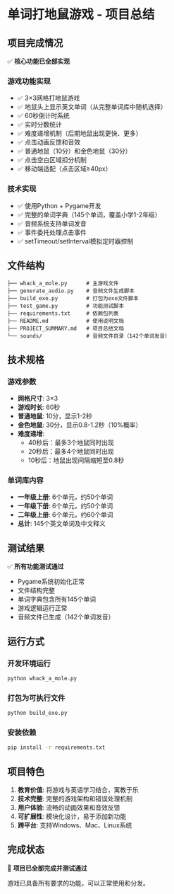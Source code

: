 # 单词打地鼠游戏 - 项目总结

## 项目完成情况

✅ **核心功能已全部实现**

### 游戏功能实现
- ✅ 3×3网格打地鼠游戏
- ✅ 地鼠头上显示英文单词（从完整单词库中随机选择）
- ✅ 60秒倒计时系统
- ✅ 实时分数统计
- ✅ 难度递增机制（后期地鼠出现更快、更多）
- ✅ 点击动画反馈和音效
- ✅ 普通地鼠（10分）和金色地鼠（30分）
- ✅ 点击空白区域扣分机制
- ✅ 移动端适配（点击区域≥40px）

### 技术实现
- ✅ 使用Python + Pygame开发
- ✅ 完整的单词字典（145个单词，覆盖小学1-2年级）
- ✅ 音频系统支持单词发音
- ✅ 事件委托处理点击事件
- ✅ setTimeout/setInterval模拟定时器控制

## 文件结构
```
├── whack_a_mole.py      # 主游戏文件
├── generate_audio.py    # 音频文件生成脚本
├── build_exe.py         # 打包为exe文件脚本
├── test_game.py         # 功能测试脚本
├── requirements.txt     # 依赖包列表
├── README.md            # 使用说明文档
├── PROJECT_SUMMARY.md   # 项目总结文档
└── sounds/              # 音频文件目录（142个单词发音）
```

## 技术规格

### 游戏参数
- **网格尺寸**: 3×3
- **游戏时长**: 60秒
- **普通地鼠**: 10分，显示1-2秒
- **金色地鼠**: 30分，显示0.8-1.2秒（10%概率）
- **难度递增**: 
  - 40秒后：最多3个地鼠同时出现
  - 20秒后：最多4个地鼠同时出现
  - 10秒后：地鼠出现间隔缩短至0.8秒

### 单词库内容
- **一年级上册**: 6个单元，约50个单词
- **一年级下册**: 6个单元，约50个单词
- **二年级上册**: 6个单元，约60个单词
- **总计**: 145个英文单词及中文释义

## 测试结果

✅ **所有功能测试通过**
- Pygame系统初始化正常
- 文件结构完整
- 单词字典包含所有145个单词
- 游戏逻辑运行正常
- 音频文件已生成（142个单词发音）

## 运行方式

### 开发环境运行
```bash
python whack_a_mole.py
```

### 打包为可执行文件
```bash
python build_exe.py
```

### 安装依赖
```bash
pip install -r requirements.txt
```

## 项目特色

1. **教育价值**: 将游戏与英语学习结合，寓教于乐
2. **技术完整**: 完整的游戏架构和错误处理机制
3. **用户体验**: 流畅的动画效果和音效反馈
4. **可扩展性**: 模块化设计，易于添加新功能
5. **跨平台**: 支持Windows、Mac、Linux系统

## 完成状态

🎉 **项目已全部完成并测试通过**

游戏已具备所有要求的功能，可以正常使用和分发。